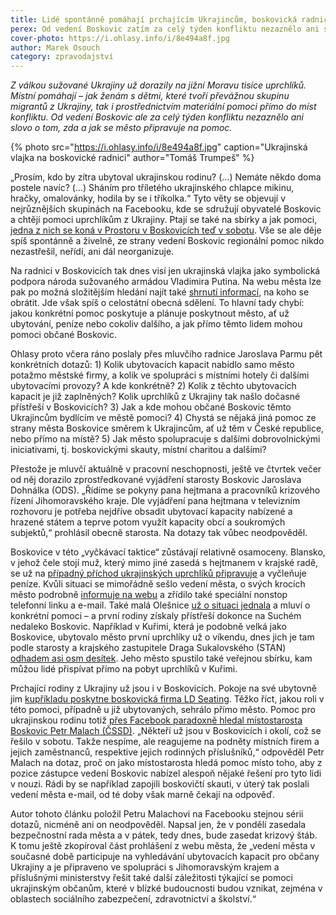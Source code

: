 ```yaml
---
title: Lidé spontánně pomáhají prchajícím Ukrajincům, boskovická radnice mlčí
perex: Od vedení Boskovic zatím za celý týden konfliktu nezaznělo ani slovo o tom, zda a jak se město připravuje na pomoc.
cover-photo: https://i.ohlasy.info/i/8e494a8f.jpg
author: Marek Osouch
category: zpravodajství
---
```


*Z válkou sužované Ukrajiny už dorazily na jižní Moravu tisíce uprchlíků. Místní pomáhají – jak ženám s dětmi, které tvoří převážnou skupinu migrantů z Ukrajiny, tak i prostřednictvím materiální pomoci přímo do míst konfliktu. Od vedení Boskovic ale za celý týden konfliktu nezaznělo ani slovo o tom, zda a jak se město připravuje na pomoc.*

{% photo src="https://i.ohlasy.info/i/8e494a8f.jpg" caption="Ukrajinská vlajka na boskovické radnici" author="Tomáš Trumpeš" %}

„Prosím, kdo by zítra ubytoval ukrajinskou rodinu? (…) Nemáte někdo doma postele navíc? (…) Sháním pro tříletého ukrajinského chlapce mikinu, hračky, omalovánky, hodila by se i tříkolka.“ Tyto věty se objevují v nejrůznějších skupinách na Facebooku, kde se sdružují obyvatelé Boskovic a chtějí pomoci uprchlíkům z Ukrajiny. Ptají se také na sbírky a jak pomoci, [jedna z nich se koná v Prostoru v Boskovicích teď v sobotu](https://www.facebook.com/FilipVitekDobrodruh/posts/126035976652910). Vše se ale děje spíš spontánně a živelně, ze strany vedení Boskovic regionální pomoc nikdo nezastřešil, neřídí, ani dál neorganizuje.

Na radnici v Boskovicích tak dnes visí jen ukrajinská vlajka jako symbolická podpora národa sužovaného armádou Vladimira Putina. Na webu města lze pak po možná složitějším hledání najít také [shrnutí informací](https://boskovice.cz/dulezite-informace-valecny-konflikt-na-ukrajine/d-43596), na koho se obrátit. Jde však spíš o celostátní obecná sdělení. To hlavní tady chybí: jakou konkrétní pomoc poskytuje a plánuje poskytnout město, ať už ubytování, peníze nebo cokoliv dalšího, a jak přímo těmto lidem mohou pomoci občané Boskovic.

Ohlasy proto včera ráno poslaly přes mluvčího radnice Jaroslava Parmu pět konkrétních dotazů: 1) Kolik ubytovacích kapacit nabídlo samo město potažmo městské firmy, a kolik ve spolupráci s místními hotely či dalšími ubytovacími provozy? A kde konkrétně? 2) Kolik z těchto ubytovacích kapacit je již zaplněných? Kolik uprchlíků z Ukrajiny tak našlo dočasné přístřeší v Boskovicích? 3) Jak a kde mohou občané Boskovic těmto Ukrajincům bydlícím ve městě pomoci? 4) Chystá se nějaká jiná pomoc ze strany města Boskovice směrem k Ukrajincům, ať už těm v České republice, nebo přímo na místě? 5) Jak město spolupracuje s dalšími dobrovolnickými iniciativami, tj. boskovickými skauty, místní charitou a dalšími?

Přestože je mluvčí aktuálně v pracovní neschopnosti, ještě ve čtvrtek večer od něj dorazilo zprostředkované vyjádření starosty Boskovic Jaroslava Dohnálka (ODS). „Řídíme se pokyny pana hejtmana a pracovníků krizového řízení Jihomoravského kraje. Dle vyjádření pana hejtmana v televizním rozhovoru je potřeba nejdříve obsadit ubytovací kapacity nabízené a hrazené státem a teprve potom využít kapacity obcí a soukromých subjektů,“ prohlásil obecně starosta. Na dotazy tak vůbec neodpověděl. 

Boskovice v této „vyčkávací taktice“ zůstávají relativně osamoceny. Blansko, v jehož čele stojí muž, který mimo jiné zasedá s hejtmanem v krajské radě, se už na [případný příchod ukrajinských uprchlíků připravuje](https://www.blansko.cz/clanky/2022/03/mesto-chce-uvolnit-tri-miliony-na-pomoc-ukrajine-blansko-pripravuje-ubytovani-pro-uprchliky-i-nakup-zdravotnickeho-materialu#obsah) a vyčleňuje peníze. Kvůli situaci se mimořádně sešlo vedení města, o svých krocích město podrobně [informuje na webu](https://www.blansko.cz/informace/pomocukrajine/) a zřídilo také speciální nonstop telefonní linku a e-mail. Také malá Olešnice [už o situaci jednala](https://www.facebook.com/olesnicenamorave/posts/4943667509055673) a mluví o konkrétní pomoci – a první rodiny získaly přístřeší dokonce na Suchém nedaleko Boskovic. Například v Kuřimi, která je podobně velká jako Boskovice, ubytovalo město první uprchlíky už o víkendu, dnes jich je tam podle starosty a krajského zastupitele Draga Sukalovského (STAN) [odhadem asi osm desítek](https://www.facebook.com/drago.sukalovsky/posts/4713334402122574). Jeho město spustilo také veřejnou sbírku, kam můžou lidé přispívat přímo na pobyt uprchlíků v Kuřimi.

Prchající rodiny z Ukrajiny už jsou i v Boskovicích. Pokoje na své ubytovně jim [kupříkladu poskytne boskovická firma LD Seating](https://www.facebook.com/LDSeating/photos/a.164287230380643/2344392329036778/). Těžko říct, jakou roli v této pomoci, případně u již ubytovaných, sehrálo přímo město. Pomoc pro ukrajinskou rodinu totiž [přes Facebook paradoxně hledal místostarosta Boskovic Petr Malach (ČSSD)](https://www.facebook.com/petr.malach/posts/10224594412001469). „Někteří už jsou v Boskovicích i okolí, což se řešilo v sobotu. Takže nespíme, ale reagujeme na podněty místních firem a jejich zaměstnanců, respektive jejich rodinných příslušníků,“ odpověděl Petr Malach na dotaz, proč on jako místostarosta hledá pomoc místo toho, aby z pozice zástupce vedení Boskovic nabízel alespoň nějaké řešení pro tyto lidi v nouzi. Rádi by se například zapojili boskovičtí skauti, v úterý tak poslali vedení města e-mail, od té doby však marně čekají na odpověď.

Autor tohoto článku položil Petru Malachovi na Facebooku stejnou sérii dotazů, nicméně ani on neodpověděl. Napsal jen, že v pondělí zasedala bezpečnostní rada města a v pátek, tedy dnes, bude zasedat krizový štáb. K tomu ještě zkopíroval část prohlášení z webu města, že „vedení města v současné době participuje na vyhledávání ubytovacích kapacit pro občany Ukrajiny a je připraveno ve spolupráci s Jihomoravským krajem a příslušnými ministerstvy řešit také další záležitosti týkající se pomoci ukrajinským občanům, které v blízké budoucnosti budou vznikat, zejména v oblastech sociálního zabezpečení, zdravotnictví a školství.“